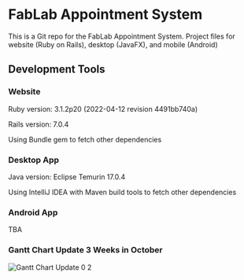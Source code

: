 # FabLab Appointment System

This is a Git repo for the FabLab Appointment System. Project files for website (Ruby on Rails), desktop (JavaFX), and mobile (Android)

## Development Tools

### Website

Ruby version: 3.1.2p20 (2022-04-12 revision 4491bb740a)

Rails version: 7.0.4

Using Bundle gem to fetch other dependencies

### Desktop App

Java version: Eclipse Temurin 17.0.4

Using IntelliJ IDEA with Maven build tools to fetch other dependencies

### Android App

TBA

### Gantt Chart Update 3 Weeks in October

![Gantt Chart Update 0 2](https://user-images.githubusercontent.com/114860611/199441533-d2e46571-9df5-4e7d-aafe-fe1e9a9aab5f.JPG)
